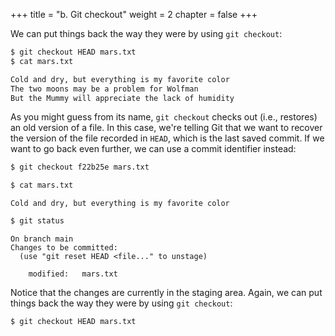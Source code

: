+++
title = "b. Git checkout"
weight = 2
chapter = false
+++

We can put things back the way they were
by using `git checkout`:

```Bash
$ git checkout HEAD mars.txt
$ cat mars.txt
```


```Bash
Cold and dry, but everything is my favorite color
The two moons may be a problem for Wolfman
But the Mummy will appreciate the lack of humidity
```


As you might guess from its name,
`git checkout` checks out (i.e., restores) an old version of a file.
In this case,
we're telling Git that we want to recover the version of the file recorded in `HEAD`,
which is the last saved commit.
If we want to go back even further,
we can use a commit identifier instead:

```Bash
$ git checkout f22b25e mars.txt
```


```Bash
$ cat mars.txt
```


```
Cold and dry, but everything is my favorite color
```


```Bash
$ git status
```


```
On branch main
Changes to be committed:
  (use "git reset HEAD <file..." to unstage)

    modified:   mars.txt

```


Notice that the changes are currently in the staging area.
Again, we can put things back the way they were
by using `git checkout`:

```Bash
$ git checkout HEAD mars.txt
```
